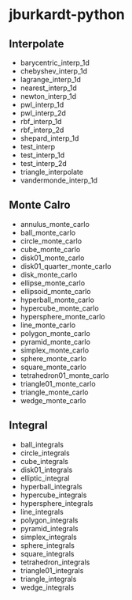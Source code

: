# jburkardt-python

## Interpolate

- barycentric_interp_1d
- chebyshev_interp_1d
- lagrange_interp_1d
- nearest_interp_1d
- newton_interp_1d
- pwl_interp_1d
- pwl_interp_2d
- rbf_interp_1d
- rbf_interp_2d
- shepard_interp_1d
- test_interp
- test_interp_1d
- test_interp_2d
- triangle_interpolate
- vandermonde_interp_1d

## Monte Calro

- annulus_monte_carlo
- ball_monte_carlo
- circle_monte_carlo
- cube_monte_carlo
- disk01_monte_carlo
- disk01_quarter_monte_carlo
- disk_monte_carlo
- ellipse_monte_carlo
- ellipsoid_monte_carlo
- hyperball_monte_carlo
- hypercube_monte_carlo
- hypersphere_monte_carlo
- line_monte_carlo
- polygon_monte_carlo
- pyramid_monte_carlo
- simplex_monte_carlo
- sphere_monte_carlo
- square_monte_carlo
- tetrahedron01_monte_carlo
- triangle01_monte_carlo
- triangle_monte_carlo
- wedge_monte_carlo

## Integral

- ball_integrals
- circle_integrals
- cube_integrals
- disk01_integrals
- elliptic_integral
- hyperball_integrals
- hypercube_integrals
- hypersphere_integrals
- line_integrals
- polygon_integrals
- pyramid_integrals
- simplex_integrals
- sphere_integrals
- square_integrals
- tetrahedron_integrals
- triangle01_integrals
- triangle_integrals
- wedge_integrals
